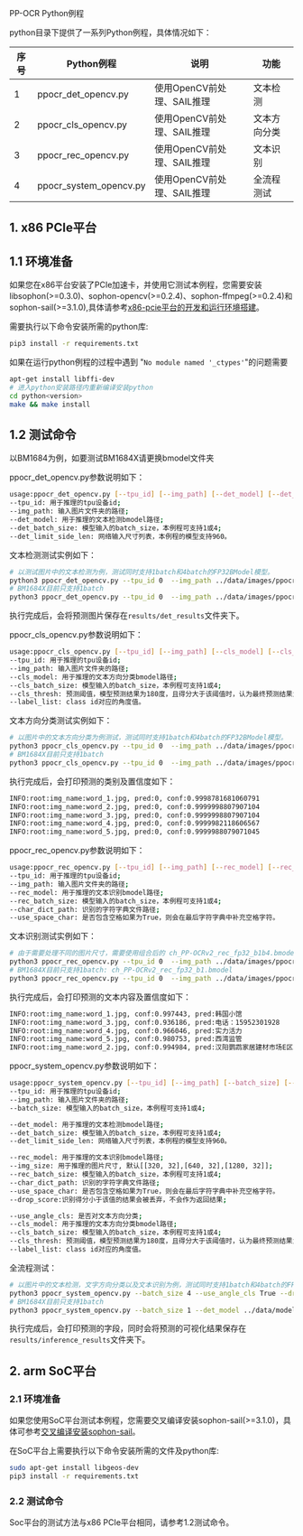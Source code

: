 PP-OCR Python例程

python目录下提供了一系列Python例程，具体情况如下：

| 序号   | Python例程            | 说明                        | 功能 |
| ----   | ----------------     | --------------------------- |-|
| 1      | ppocr_det_opencv.py | 使用OpenCV前处理、SAIL推理   |文本检测|
| 2      | ppocr_cls_opencv.py | 使用OpenCV前处理、SAIL推理   |文本方向分类|
| 3      | ppocr_rec_opencv.py | 使用OpenCV前处理、SAIL推理   |文本识别|
| 4      | ppocr_system_opencv.py | 使用OpenCV前处理、SAIL推理   |全流程测试|

## 1. x86 PCIe平台
## 1.1 环境准备
如果您在x86平台安装了PCIe加速卡，并使用它测试本例程，您需要安装libsophon(>=0.3.0)、sophon-opencv(>=0.2.4)、sophon-ffmpeg(>=0.2.4)和sophon-sail(>=3.1.0),具体请参考[x86-pcie平台的开发和运行环境搭建](../../docs/Environment_Install_Guide.md#2-x86-pcie平台的开发和运行环境搭建)。

需要执行以下命令安装所需的python库:
```bash
pip3 install -r requirements.txt
```

如果在运行python例程的过程中遇到 "`No module named '_ctypes'`"的问题需要
```bash
apt-get install libffi-dev
# 进入python安装路径内重新编译安装python
cd python<version>
make && make install
```

## 1.2 测试命令
以BM1684为例，如要测试BM1684X请更换bmodel文件夹

ppocr_det_opencv.py参数说明如下：
```bash
usage:ppocr_det_opencv.py [--tpu_id] [--img_path] [--det_model] [--det_batch_size] [--det_limit_side_len]
--tpu_id: 用于推理的tpu设备id;
--img_path: 输入图片文件夹的路径;
--det_model: 用于推理的文本检测bmodel路径;
--det_batch_size: 模型输入的batch_size，本例程可支持1或4;
--det_limit_side_len: 网络输入尺寸列表，本例程的模型支持960。
```

文本检测测试实例如下：
```bash
# 以测试图片中的文本检测为例，测试同时支持1batch和4batch的FP32BModel模型。
python3 ppocr_det_opencv.py --tpu_id 0  --img_path ../data/images/ppocr_img/test --det_model ../data/models/BM1684/ch_PP-OCRv2_det_fp32_b1b4.bmodel --det_batch_size 1
# BM1684X目前只支持1batch
python3 ppocr_det_opencv.py --tpu_id 0  --img_path ../data/images/ppocr_img/test --det_model ../data/models/BM1684X/ch_PP-OCRv2_det_1b.bmodel --det_batch_size 1
```

执行完成后，会将预测图片保存在`results/det_results`文件夹下。

ppocr_cls_opencv.py参数说明如下：
```bash
usage:ppocr_cls_opencv.py [--tpu_id] [--img_path] [--cls_model] [--cls_batch_size] [--cls_thresh] [--label_list]
--tpu_id: 用于推理的tpu设备id;
--img_path: 输入图片文件夹的路径;
--cls_model: 用于推理的文本方向分类bmodel路径;
--cls_batch_size: 模型输入的batch_size，本例程可支持1或4;
--cls_thresh: 预测阈值，模型预测结果为180度，且得分大于该阈值时，认为最终预测结果为180度，需要翻转;
--label_list: class id对应的角度值。
```

文本方向分类测试实例如下：
```bash
# 以图片中的文本方向分类为例测试，测试同时支持1batch和4batch的FP32BModel模型。
python3 ppocr_cls_opencv.py --tpu_id 0  --img_path ../data/images/ppocr_img/imgs_words/ch --cls_model ../data/models/BM1684/ch_ppocr_mobile_v2.0_cls_fp32_b1b4.bmodel --cls_batch_size 1 --cls_thresh 0.9 --label_list "0, 180"
# BM1684X目前只支持1batch
python3 ppocr_cls_opencv.py --tpu_id 0  --img_path ../data/images/ppocr_img/imgs_words/ch --cls_model ../data/models/BM1684X/ch_ppocr_mobile_v2.0_cls_1b.bmodel --cls_batch_size 1 --cls_thresh 0.9 --label_list "0, 180"
```

执行完成后，会打印预测的类别及置信度如下：
```bash
INFO:root:img_name:word_1.jpg, pred:0, conf:0.9998781681060791
INFO:root:img_name:word_2.jpg, pred:0, conf:0.9999998807907104
INFO:root:img_name:word_3.jpg, pred:0, conf:0.9999998807907104
INFO:root:img_name:word_4.jpg, pred:0, conf:0.9999982118606567
INFO:root:img_name:word_5.jpg, pred:0, conf:0.9999988079071045
```

ppocr_rec_opencv.py参数说明如下：
```bash
usage:ppocr_rec_opencv.py [--tpu_id] [--img_path] [--rec_model] [--rec_batch_size] [--char_dict_path] [--use_space_char]
--tpu_id: 用于推理的tpu设备id;
--img_path: 输入图片文件夹的路径;
--rec_model: 用于推理的文本识别bmodel路径;
--rec_batch_size: 模型输入的batch_size，本例程可支持1或4;
--char_dict_path: 识别的字符字典文件路径;
--use_space_char: 是否包含空格如果为True，则会在最后字符字典中补充空格字符。
```

文本识别测试实例如下：
```bash
# 由于需要处理不同的图片尺寸，需要使用组合后的 ch_PP-OCRv2_rec_fp32_b1b4.bmodel 进行测试。以图片中的文本识别为例测试，测试同时支持1batch和4batch的FP32BModel模型: 
python3 ppocr_rec_opencv.py --tpu_id 0  --img_path ../data/images/ppocr_img/imgs_words/ch --rec_model ../data/models/BM1684/ch_PP-OCRv2_rec_fp32_b1b4.bmodel --rec_batch_size 4 --char_dict_path ../data/ppocr_keys_v1.txt  --use_space_char True
# BM1684X目前只支持1batch: ch_PP-OCRv2_rec_fp32_b1.bmodel
python3 ppocr_rec_opencv.py --tpu_id 0  --img_path ../data/images/ppocr_img/imgs_words/ch --rec_model ../data/models/BM1684X/ch_PP-OCRv2_rec_fp32_b1.bmodel --rec_batch_size 1 --char_dict_path ../data/ppocr_keys_v1.txt  --use_space_char True
```

执行完成后，会打印预测的文本内容及置信度如下：
```bash
INFO:root:img_name:word_1.jpg, conf:0.997443, pred:韩国小馆
INFO:root:img_name:word_3.jpg, conf:0.936186, pred:电话：15952301928
INFO:root:img_name:word_4.jpg, conf:0.966046, pred:实力活力
INFO:root:img_name:word_5.jpg, conf:0.980753, pred:西湾监管
INFO:root:img_name:word_2.jpg, conf:0.994984, pred:汉阳鹦鹉家居建材市场E区25-26号
```

ppocr_system_opencv.py参数说明如下：
```bash
usage:ppocr_system_opencv.py [--tpu_id] [--img_path] [--batch_size] [--det_model] [--det_batch_size] [--det_limit_side_len] [--rec_model] [--img_size] [--rec_batch_size] [--char_dict_path] [--use_space_char] [--cls_model] [--cls_batch_size] [--cls_thresh] [--label_list]
--tpu_id: 用于推理的tpu设备id;
--img_path: 输入图片文件夹的路径;
--batch_size: 模型输入的batch_size，本例程可支持1或4;

--det_model: 用于推理的文本检测bmodel路径;
--det_batch_size: 模型输入的batch_size，本例程可支持1或4;
--det_limit_side_len: 网络输入尺寸列表，本例程的模型支持960。

--rec_model: 用于推理的文本识别bmodel路径;
--img_size: 用于推理的图片尺寸, 默认[[320, 32],[640, 32],[1280, 32]];
--rec_batch_size: 模型输入的batch_size，本例程可支持1或4;
--char_dict_path: 识别的字符字典文件路径;
--use_space_char: 是否包含空格如果为True，则会在最后字符字典中补充空格字符。
--drop_score:识别得分小于该值的结果会被丢弃，不会作为返回结果;

--use_angle_cls: 是否对文本方向分类;
--cls_model: 用于推理的文本方向分类bmodel路径;
--cls_batch_size: 模型输入的batch_size，本例程可支持1或4;
--cls_thresh: 预测阈值，模型预测结果为180度，且得分大于该阈值时，认为最终预测结果为180度，需要翻转;
--label_list: class id对应的角度值。
```

全流程测试：
```bash
# 以图片中的文本检测，文字方向分类以及文本识别为例，测试同时支持1batch和4batch的FP32BModel模型。
python3 ppocr_system_opencv.py --batch_size 4 --use_angle_cls True --drop_score 0.5 
# BM1684X目前只支持1batch
python3 ppocr_system_opencv.py --batch_size 1 --det_model ../data/models/BM1684X/ch_PP-OCRv2_det_1b.bmodel --det_batch_size 1 --rec_model ../data/models/BM1684X/ch_PP-OCRv2_rec_fp32_b1.bmodel --rec_batch_size 1 --cls_model ../data/models/BM1684X/ch_ppocr_mobile_v2.0_cls_1b.bmodel --cls_batch_size 1 --use_angle_cls True --drop_score 0.5 
```

执行完成后，会打印预测的字段，同时会将预测的可视化结果保存在`results/inference_results`文件夹下。

## 2. arm SoC平台
### 2.1 环境准备
如果您使用SoC平台测试本例程，您需要交叉编译安装sophon-sail(>=3.1.0)，具体可参考[交叉编译安装sophon-sail](../../docs/Environment_Install_Guide.md#32-交叉编译安装sophon-sail)。

在SoC平台上需要执行以下命令安装所需的文件及python库:
```bash
sudo apt-get install libgeos-dev
pip3 install -r requirements.txt
```

### 2.2 测试命令
Soc平台的测试方法与x86 PCIe平台相同，请参考1.2测试命令。
